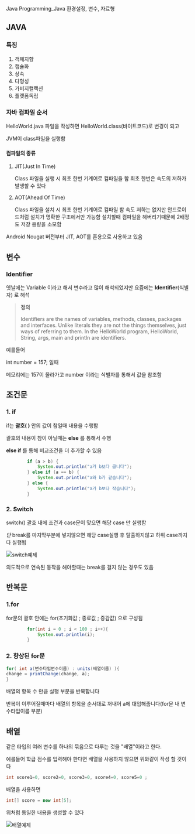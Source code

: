 Java Programming_Java 환경설정, 변수, 자료형	


## JAVA


### 특징


1. 객체지향
2. 캡슐화
3. 상속
4. 다형성
5. 가비지컬랙션
6. 플랫폼독립



### 자바 컴파일 순서


HelloWorld.java 파일을 작성하면 HelloWorld.class(바이트코드)로 변경이 되고 


JVM이 class파일을 실행함


#### 컴파일의 종류


1. JIT(Just In Time)


	Class 파일을 실행 시 최초 한번 기계어로 컴파일을 함 최초 한번은 속도의 저하가 발생할 수 있다


2. AOT(Ahead Of Time)


	Class 파일을 설치 시 최초 한번 기계어로 컴파일 함 속도 저하는 없지만 안드로이드처럼 설치가 명확한 구조에서만 가능함
	설치할때 컴파일을 해버리기때문에 2배정도 저장 용량을 소모함

	
Android Nougat 버전부터 JIT, AOT를 혼용으로 사용하고 있음


## 변수


### Identifier


옛날에는 Variable 이라고 해서 변수라고 많이 해석되었지만 요즘에는 **Identifier**(식별자) 로 해석


> **정의**
> 
> Identifiers are the names of variables, methods, classes, packages and interfaces. Unlike literals they are not the things themselves, just ways of referring to them. In the HelloWorld program, HelloWorld, String, args, main and println are identifiers.


예를들어 


int number = 157; 일때


메모리에는 157이 올라가고 number 이라는 식별자를 통해서 값을 참조함


## 조건문


### 1. if


if는 **괄호(  )** 안의 값이 참일때 내용을 수행함


괄호의 내용이 참이 아닐때는 **else** 를 통해서 수행


**else if** 를 통해 비교조건을 더 추가할 수 있음



```java
		if (a > b) {
			System.out.println("a가 b보다 큽니다");
		} else if (a == b) {
			System.out.println("a와 b가 같습니다");
		} else {
			System.out.println("a가 b보다 작습니다");
		}
```




### 2. Switch 



switch() 괄호 내에 조건과 case문이 맞으면 해당 case 만 실행함 


*단* break를 마지막부분에 넣지않으면 해당 case실행 후 탈출하지않고 하위 case까지 다 실행됨 




![switch예제](http://img.c4learn.com/2012/03/How-Switch-Case-works-in-Java-Programming-language.jpg)

의도적으로 연속된 동작을 해야할때는 break를 걸지 않는 경우도 있음


## 반복문


### 1.for


for문의 괄호 안에는 
for(초기화값 ; 종료값 ; 증감값) 으로 구성됨


```java
		for(int i = 0 ; i < 100 ; i++){
			System.out.println(i);
		}
```


### 2. 향상된 for문


```java
for( int a(변수타입변수이름) : units(배열이름) ){
change = printChange(change, a);
}
```


배열의 항목 수 만큼 실행 부분을 반복합니다


반복이 이루어질때마다 배열의 항목을 순서대로 꺼내어 a에 대입해줍니다(for문 내 변수타입이름 부분)





## 배열


같은 타입의 여러 변수를 하나의 묶음으로 다루는 것을 "배열"이라고 한다.


예를들어 학급 점수를 입력해야 한다면 배열을 사용하지 않으면 위와같이 작성 할 것이다



```java
int score1=0, score2=0, score3=0, score4=0, score5=0 ; 
```


배열을 사용하면


```java
int[] score = new int[5];
```


위처럼 동일한 내용을 생성할 수 있다

![배열예제](http://www.javachobo.com/images/p5_1.gif)



